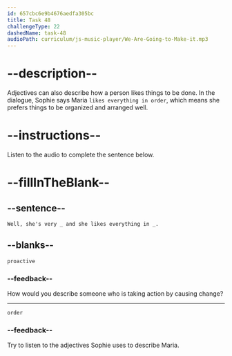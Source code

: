 ```yaml
---
id: 657cbc6e9b4676aedfa305bc
title: Task 48
challengeType: 22
dashedName: task-48
audioPath: curriculum/js-music-player/We-Are-Going-to-Make-it.mp3
---
```


<!-- (audio )Sophie: Well, she's very proactive and she likes everything in order.  -->

# --description--

Adjectives can also describe how a person likes things to be done. In the dialogue, Sophie says Maria `likes everything in order`, which means she prefers things to be organized and arranged well.

# --instructions--

Listen to the audio to complete the sentence below.

# --fillInTheBlank--

## --sentence--

`Well, she's very _ and she likes everything in _.`

## --blanks--

`proactive`

### --feedback--

How would you describe someone who is taking action by causing change?

---

`order`

### --feedback--

Try to listen to the adjectives Sophie uses to describe Maria.
